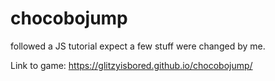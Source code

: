 # chocobojump
followed a JS tutorial expect a few stuff were changed by me.

Link to game: https://glitzyisbored.github.io/chocobojump/
